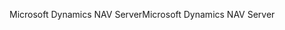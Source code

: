 <span data-ttu-id="808d1-101">Microsoft Dynamics NAV Server</span><span class="sxs-lookup"><span data-stu-id="808d1-101">Microsoft Dynamics NAV Server</span></span>